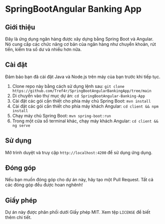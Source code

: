 # SpringBootAngular Banking App

## Giới thiệu

Đây là ứng dụng ngân hàng được xây dựng bằng Spring Boot và Angular. Nó cung cấp các chức năng cơ bản của ngân hàng như chuyển khoản, rút tiền, kiểm tra số dư và nhiều hơn nữa.

## Cài đặt

Đảm bảo bạn đã cài đặt Java và Node.js trên máy của bạn trước khi tiếp tục.

1. Clone repo này bằng cách sử dụng lệnh sau: `git clone https://github.com/Tref4r/SpringBootAngularBankingApp/tree/main`
2. Di chuyển vào thư mục dự án: `cd SpringBootAngular-Banking-App`
3. Cài đặt các gói cần thiết cho phía máy chủ Spring Boot: `mvn install`
4. Cài đặt các gói cần thiết cho phía máy khách Angular: `cd client && npm install`
5. Chạy máy chủ Spring Boot: `mvn spring-boot:run`
6. Trong một cửa sổ terminal khác, chạy máy khách Angular: `cd client && ng serve`

## Sử dụng

Mở trình duyệt và truy cập `http://localhost:4200` để sử dụng ứng dụng.

## Đóng góp

Nếu bạn muốn đóng góp cho dự án này, hãy tạo một Pull Request. Tất cả các đóng góp đều được hoan nghênh!

## Giấy phép

Dự án này được phân phối dưới Giấy phép MIT. Xem tệp `LICENSE` để biết thêm chi tiết.
